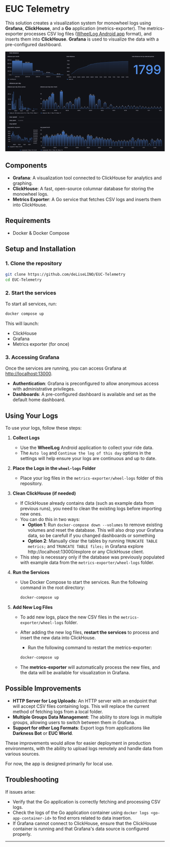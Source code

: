 # EUC Telemetry

This solution creates a visualization system for monowheel logs using **Grafana**, **ClickHouse**, and a **Go** application (metrics-exporter). The metrics-exporter processes CSV log files ([WheelLog Android app](https://github.com/Wheellog/Wheellog.Android) format), and inserts them into **ClickHouse**. **Grafana** is used to visualize the data with a pre-configured dashboard.

![Dashboard](image/README/2024-12-31-16-30.png)

## Components

- **Grafana**: A visualization tool connected to ClickHouse for analytics and graphing.
- **ClickHouse**: A fast, open-source columnar database for storing the monowheel logs.
- **Metrics Exporter**: A Go service that fetches CSV logs and inserts them into ClickHouse.

## Requirements

- Docker & Docker Compose

## Setup and Installation

### 1. Clone the repository

```bash
git clone https://github.com/deLiseLINO/EUC-Telemetry
cd EUC-Telemetry
```

### 2. Start the services

To start all services, run:

```bash
docker compose up
```

This will launch:
- ClickHouse
- Grafana
- Metrics exporter (for once)

### 3. Accessing Grafana

Once the services are running, you can access Grafana at [http://localhost:13000](http://localhost:13000).

- **Authentication**: Grafana is preconfigured to allow anonymous access with administrative privileges.
- **Dashboards**: A pre-configured dashboard is available and set as the default home dashboard. 

## Using Your Logs  

To use your logs, follow these steps:  

1. **Collect Logs**  
   - Use the **WheelLog** Android application to collect your ride data.  
   - The `Auto log` and `Continue the log of this day` options in the settings will help ensure your logs are continuous and up to date.  

2. **Place the Logs in the `wheel-logs` Folder**  
   - Place your log files in the `metrics-exporter/wheel-logs` folder of this repository.  

3. **Clean ClickHouse (if needed)**  
   - If ClickHouse already contains data (such as example data from previous runs), you need to clean the existing logs before importing new ones.  
   - You can do this in two ways:  
     - **Option 1**: Run `docker-compose down --volumes` to remove existing volumes and reset the database. This will also drop your Grafana data, so be carefull if you changed dashboards or something
     - **Option 2**: Manually clear the tables by running `TRUNCATE TABLE metrics;` and `TRUNCATE TABLE files;` in Grafana explore http://localhost:13000/explore or any ClickHouse client.  
   - This step is necessary only if the database was previously populated with example data from the `metrics-exporter/wheel-logs` folder.

4. **Run the Services**  
   - Use Docker Compose to start the services. Run the following command in the root directory:  

     ```bash
     docker-compose up
     ```

5. **Add New Log Files**  
   - To add new logs, place the new CSV files in the `metrics-exporter/wheel-logs` folder.  
   - After adding the new log files, **restart the services** to process and insert the new data into ClickHouse.  
     - Run the following command to restart the metrics-exporter:  

     ```bash
     docker-compose up
     ```

   - The **metrics-exporter** will automatically process the new files, and the data will be available for visualization in Grafana.  

## Possible Improvements

- **HTTP Server for Log Uploads**: An HTTP server with an endpoint that will accept CSV files containing logs. This will replace the current method of fetching logs from a local folder.
- **Multiple Groups Data Management**: The ability to store logs in multiple groups, allowing users to switch between them in Grafana.
- **Support for other Log Formats**: Export logs from applications like **Darkness Bot** or **EUC World**.

These improvements would allow for easier deployment in production environments, with the ability to upload logs remotely and handle data from various sources.

For now, the app is designed primarily for local use.

## Troubleshooting

If issues arise:

- Verify that the Go application is correctly fetching and processing CSV logs.
- Check the logs of the Go application container using `docker logs <go-app-container-id>` to find errors related to data insertion.
- If Grafana cannot connect to ClickHouse, ensure that the ClickHouse container is running and that Grafana's data source is configured properly.

---

